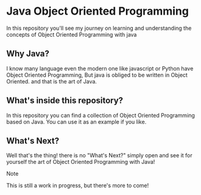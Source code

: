 # Java Object Oriented Programming

In this repository you'll see my journey on learning and understanding the concepts of Object Oriented Programming with java

## Why Java?

I know many language even the modern one like javascript or Python have Object Oriented Programming, But java is obliged to be written in Object Oriented. and that is the art of Java.

## What's inside this repository?

In this repository you can find a collection of Object Oriented Programming based on Java. You can use it as an example if you like.

## What's Next?

Well that's the thing! there is no "What's Next?" simply open and see it for yourself the art of Object Oriented Programming with Java!

> [!NOTE]
> This is still a work in progress, but there's more to come!
